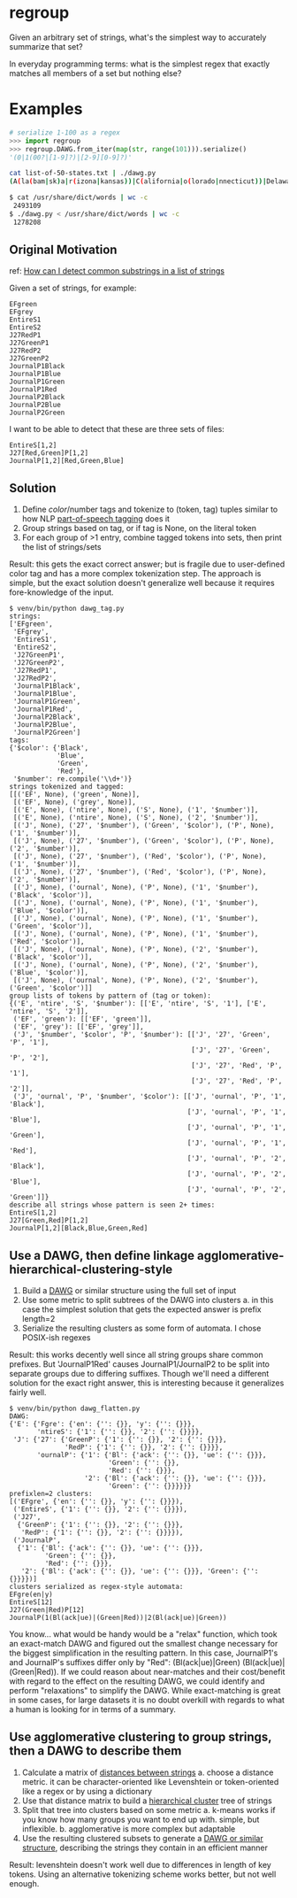 
# regroup

Given an arbitrary set of strings, what's the simplest way to accurately summarize that set?

In everyday programming terms: what is the simplest regex that exactly matches all members of a set but nothing else?


# Examples

```py
# serialize 1-100 as a regex
>>> import regroup
>>> regroup.DAWG.from_iter(map(str, range(101))).serialize()
'(0|1(00?|[1-9]?)|[2-9][0-9]?)'
```

```sh
cat list-of-50-states.txt | ./dawg.py
(A(la(bam|sk)a|r(izona|kansas))|C(alifornia|o(lorado|nnecticut))|Delaware|Florida|Georgia|Hawaii|I(daho|llinois|ndiana|owa)|K(ansas|entucky)|Louisiana|M(a(ine|ryland|ssachusetts)|i((chigan|nnesota)|ss(issipp|our)i)|ontana)|N(e((brask|vad)a|w (Hampshire|Jersey|Mexico|York))|orth (Carolin|Dakot)a)|O(hio|klahoma|regon)|Pennsylvania|Rhode Island|South (Carolin|Dakot)a|Te(nnessee|xas)|Utah|V(ermont|irginia)|W(ashington|est Virginia|isconsin|yoming))
```

```sh
$ cat /usr/share/dict/words | wc -c
 2493109
$ ./dawg.py < /usr/share/dict/words | wc -c
 1278208
```


## Original Motivation

ref: [How can I detect common substrings in a list of strings](http://stackoverflow.com/questions/1410822/how-can-i-detect-common-substrings-in-a-list-of-strings)

Given a set of strings, for example:

    EFgreen
    EFgrey
    EntireS1
    EntireS2
    J27RedP1
    J27GreenP1
    J27RedP2
    J27GreenP2
    JournalP1Black
    JournalP1Blue
    JournalP1Green
    JournalP1Red
    JournalP2Black
    JournalP2Blue
    JournalP2Green

I want to be able to detect that these are three sets of files:

    EntireS[1,2]
    J27[Red,Green]P[1,2]
    JournalP[1,2][Red,Green,Blue]


## Solution

1. Define $color/$number tags and tokenize to (token, tag) tuples similar to how NLP [part-of-speech tagging](https://en.wikipedia.org/wiki/Part-of-speech_tagging) does it
2. Group strings based on tag, or if tag is None, on the literal token
3. For each group of >1 entry, combine tagged tokens into sets, then print the list of strings/sets

Result: this gets the exact correct answer; but is fragile due to user-defined color tag and has a more complex tokenization step. The approach is simple, but the exact solution doesn't generalize well because it requires fore-knowledge of the input.

```
$ venv/bin/python dawg_tag.py
strings:
['EFgreen',
 'EFgrey',
 'EntireS1',
 'EntireS2',
 'J27GreenP1',
 'J27GreenP2',
 'J27RedP1',
 'J27RedP2',
 'JournalP1Black',
 'JournalP1Blue',
 'JournalP1Green',
 'JournalP1Red',
 'JournalP2Black',
 'JournalP2Blue',
 'JournalP2Green']
tags:
{'$color': {'Black',
            'Blue',
            'Green',
            'Red'},
 '$number': re.compile('\\d+')}
strings tokenized and tagged:
[[('EF', None), ('green', None)],
 [('EF', None), ('grey', None)],
 [('E', None), ('ntire', None), ('S', None), ('1', '$number')],
 [('E', None), ('ntire', None), ('S', None), ('2', '$number')],
 [('J', None), ('27', '$number'), ('Green', '$color'), ('P', None), ('1', '$number')],
 [('J', None), ('27', '$number'), ('Green', '$color'), ('P', None), ('2', '$number')],
 [('J', None), ('27', '$number'), ('Red', '$color'), ('P', None), ('1', '$number')],
 [('J', None), ('27', '$number'), ('Red', '$color'), ('P', None), ('2', '$number')],
 [('J', None), ('ournal', None), ('P', None), ('1', '$number'), ('Black', '$color')],
 [('J', None), ('ournal', None), ('P', None), ('1', '$number'), ('Blue', '$color')],
 [('J', None), ('ournal', None), ('P', None), ('1', '$number'), ('Green', '$color')],
 [('J', None), ('ournal', None), ('P', None), ('1', '$number'), ('Red', '$color')],
 [('J', None), ('ournal', None), ('P', None), ('2', '$number'), ('Black', '$color')],
 [('J', None), ('ournal', None), ('P', None), ('2', '$number'), ('Blue', '$color')],
 [('J', None), ('ournal', None), ('P', None), ('2', '$number'), ('Green', '$color')]]
group lists of tokens by pattern of (tag or token):
{('E', 'ntire', 'S', '$number'): [['E', 'ntire', 'S', '1'], ['E', 'ntire', 'S', '2']],
 ('EF', 'green'): [['EF', 'green']],
 ('EF', 'grey'): [['EF', 'grey']],
 ('J', '$number', '$color', 'P', '$number'): [['J', '27', 'Green', 'P', '1'],
                                              ['J', '27', 'Green', 'P', '2'],
                                              ['J', '27', 'Red', 'P', '1'],
                                              ['J', '27', 'Red', 'P', '2']],
 ('J', 'ournal', 'P', '$number', '$color'): [['J', 'ournal', 'P', '1', 'Black'],
                                             ['J', 'ournal', 'P', '1', 'Blue'],
                                             ['J', 'ournal', 'P', '1', 'Green'],
                                             ['J', 'ournal', 'P', '1', 'Red'],
                                             ['J', 'ournal', 'P', '2', 'Black'],
                                             ['J', 'ournal', 'P', '2', 'Blue'],
                                             ['J', 'ournal', 'P', '2', 'Green']]}
describe all strings whose pattern is seen 2+ times:
EntireS[1,2]
J27[Green,Red]P[1,2]
JournalP[1,2][Black,Blue,Green,Red]
```

## Use a DAWG, then define linkage agglomerative-hierarchical-clustering-style 
1. Build a [DAWG](https://en.wikipedia.org/wiki/Deterministic_acyclic_finite_state_automaton) or similar structure using the full set of input
2. Use some metric to split subtrees of the DAWG into clusters
    a. in this case the simplest solution that gets the expected answer is prefix length=2
3. Serialize the resulting clusters as some form of automata. I chose POSIX-ish regexes

Result: this works decently well since all string groups share common prefixes. But 'JournalP1Red' causes JournalP1/JournalP2 to be split into separate groups due to differing suffixes. Though we'll need a different solution for the exact right answer, this is interesting because it generalizes fairly well.

```
$ venv/bin/python dawg_flatten.py
DAWG:
{'E': {'Fgre': {'en': {'': {}}, 'y': {'': {}}},
       'ntireS': {'1': {'': {}}, '2': {'': {}}}},
 'J': {'27': {'GreenP': {'1': {'': {}}, '2': {'': {}}},
              'RedP': {'1': {'': {}}, '2': {'': {}}}},
       'ournalP': {'1': {'Bl': {'ack': {'': {}}, 'ue': {'': {}}},
                         'Green': {'': {}},
                         'Red': {'': {}}},
                   '2': {'Bl': {'ack': {'': {}}, 'ue': {'': {}}},
                         'Green': {'': {}}}}}}
prefixlen=2 clusters:
[('EFgre', {'en': {'': {}}, 'y': {'': {}}}),
 ('EntireS', {'1': {'': {}}, '2': {'': {}}}),
 ('J27',
  {'GreenP': {'1': {'': {}}, '2': {'': {}}},
   'RedP': {'1': {'': {}}, '2': {'': {}}}}),
 ('JournalP',
  {'1': {'Bl': {'ack': {'': {}}, 'ue': {'': {}}},
         'Green': {'': {}},
         'Red': {'': {}}},
   '2': {'Bl': {'ack': {'': {}}, 'ue': {'': {}}}, 'Green': {'': {}}}})]
clusters serialized as regex-style automata:
EFgre(en|y)
EntireS[12]
J27(Green|Red)P[12]
JournalP(1(Bl(ack|ue)|(Green|Red))|2(Bl(ack|ue)|Green))
```

You know... what would be handy would be a "relax" function, which took an exact-match DAWG and figured out the smallest change necessary for the biggest simplification in the resulting pattern. In this case, JournalP1's and JournalP's suffixes differ only by "Red": (Bl(ack|ue)|Green) (Bl(ack|ue)|(Green|Red)). If we could reason about near-matches and their cost/benefit with regard to the effect on the resulting DAWG, we could identify and perform "relaxations" to simplify the DAWG. While exact-matching is great in some cases, for large datasets it is no doubt overkill with regards to what a human is looking for in terms of a summary.


## Use agglomerative clustering to group strings, then a DAWG to describe them
1. Calculate a matrix of [distances between strings](https://en.wikipedia.org/wiki/String_metric)
    a. choose a distance metric. it can be character-oriented like Levenshtein or token-oriented like a regex or by using a dictionary
2. Use that distance matrix to build a [hierarchical cluster](https://en.wikipedia.org/wiki/Hierarchical_clustering) tree of strings
3. Split that tree into clusters based on some metric
    a. k-means works if you know how many groups you want to end up with. simple, but inflexible.
    b. agglomerative is more complex but adaptable
4. Use the resulting clustered subsets to generate a [DAWG or similar structure](https://en.wikipedia.org/wiki/Deterministic_acyclic_finite_state_automaton), describing the strings they contain in an efficient manner

Result: levenshtein doesn't work well due to differences in length of key tokens. Using an alternative tokenizing scheme works better, but not well enough.

